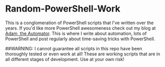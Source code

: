 # Random-PowerShell-Work
This is a conglomeration of PowerShell scripts that I've written over the years. If you'd like more PowerShell awesomeness check out my blog at [Adam, the Automator](http://www.adamtheautomator.com).  This is where I write about automation, lots of PowerShell and post regularly about time-saving tricks with PowerShell.

##WARNING: I cannot guarantee all scripts in this repo have been thoroughly tested or even work at all! These are working scripts that are in all different stages of development. Use at your own risk!